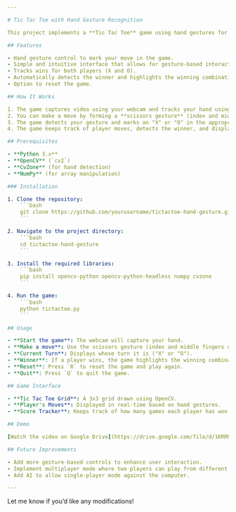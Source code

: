 ```yaml
---

# Tic Tac Toe with Hand Gesture Recognition

This project implements a **Tic Tac Toe** game using hand gestures for interaction. The game is built using **OpenCV** for video capture, the **CvZone HandTrackingModule** for detecting hand gestures, and **NumPy** for matrix management.

## Features

- Hand gesture control to mark your move in the game.
- Simple and intuitive interface that allows for gesture-based interactions.
- Tracks wins for both players (X and O).
- Automatically detects the winner and highlights the winning combination.
- Option to reset the game.

## How It Works

1. The game captures video using your webcam and tracks your hand using the CvZone Hand Tracking module.
2. You can make a move by forming a **scissors gesture** (index and middle finger up).
3. The game detects your gesture and marks an "X" or "O" in the appropriate cell of the Tic Tac Toe grid.
4. The game keeps track of player moves, detects the winner, and displays the score for both players.

## Prerequisites

- **Python 3.x**
- **OpenCV** (`cv2`)
- **CvZone** (for hand detection)
- **NumPy** (for array manipulation)

### Installation

1. Clone the repository:
    ```bash
    git clone https://github.com/yourusername/tictactoe-hand-gesture.git
    ```

2. Navigate to the project directory:
    ```bash
    cd tictactoe-hand-gesture
    ```

3. Install the required libraries:
    ```bash
    pip install opencv-python opencv-python-headless numpy cvzone
    ```

4. Run the game:
    ```bash
    python tictactoe.py
    ```

## Usage

- **Start the game**: The webcam will capture your hand.
- **Make a move**: Use the scissors gesture (index and middle fingers up) and place your move on the Tic Tac Toe grid by bringing your fingers together over a cell.
- **Current Turn**: Displays whose turn it is ("X" or "O").
- **Winner**: If a player wins, the game highlights the winning combination.
- **Reset**: Press `R` to reset the game and play again.
- **Quit**: Press `Q` to quit the game.

## Game Interface

- **Tic Tac Toe Grid**: A 3x3 grid drawn using OpenCV.
- **Player's Moves**: Displayed in real-time based on hand gestures.
- **Score Tracker**: Keeps track of how many games each player has won.

## Demo

[Watch the video on Google Drive](https://drive.google.com/file/d/1KRRNpaX92dLw6OG8Z2Loh1piOVrcAFga/view?usp=sharing)

## Future Improvements

- Add more gesture-based controls to enhance user interaction.
- Implement multiplayer mode where two players can play from different devices.
- Add AI to allow single-player mode against the computer.

---
```


Let me know if you’d like any modifications!
